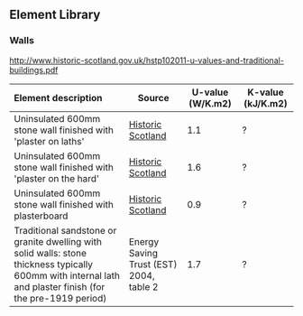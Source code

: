 ## Element Library

### Walls

http://www.historic-scotland.gov.uk/hstp102011-u-values-and-traditional-buildings.pdf

| Element description | Source | U-value (W/K.m2) | K-value (kJ/K.m2) |
| :------------------ | ------ | ---------------- | ----------------- |
| Uninsulated 600mm stone wall finished with 'plaster on laths' | [Historic Scotland](http://www.historic-scotland.gov.uk/hstp102011-u-values-and-traditional-buildings.pdf) | 1.1 | ? |
| Uninsulated 600mm stone wall finished with 'plaster on the hard' | [Historic Scotland](http://www.historic-scotland.gov.uk/hstp102011-u-values-and-traditional-buildings.pdf) | 1.6 | ? |
| Uninsulated 600mm stone wall finished with plasterboard | [Historic Scotland](http://www.historic-scotland.gov.uk/hstp102011-u-values-and-traditional-buildings.pdf) | 0.9 | ? |
| Traditional sandstone or granite dwelling with solid walls: stone thickness typically 600mm with internal lath and plaster finish (for the pre-1919 period) | Energy Saving Trust (EST) 2004, table 2 | 1.7 | ? |


